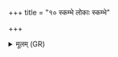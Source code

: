 +++
title = "१० स्कम्भे लोकाः स्कम्भे"

+++
<details><summary>मूलम् (GR)</summary>

स्कम्भे लोकाः स्कम्भे तपः  
स्कम्भे ऽध्य् ऋतम् आहितम् ।  
स्कम्भं त्वा विद्म प्रत्यक्षम्  
इन्द्रे सर्वं समाहितम् ॥
</details>